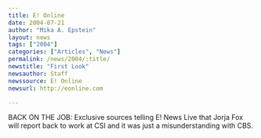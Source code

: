 ```yaml
---
title: E! Online
date: 2004-07-21
author: "Mika A. Epstein"
layout: news
tags: ["2004"]
categories: ["Articles", "News"]
permalink: /news/2004/:title/
newstitle: "First Look"
newsauthor: Staff  
newssource: E! Online  
newsurl: http://eonline.com  

---
```


BACK ON THE JOB: Exclusive sources telling E! News Live that Jorja Fox will report back to work at CSI and it was just a misunderstanding with CBS.  
